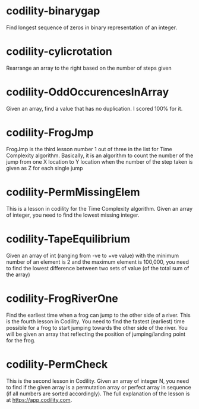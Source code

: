 # codility-binarygap
Find longest sequence of zeros in binary representation of an integer.

# codility-cylicrotation
Rearrange an array to the right based on the number of steps given

# codility-OddOccurencesInArray
Given an array, find a value that has no duplication. I scored 100% for it.

# codility-FrogJmp
FrogJmp is the third lesson number 1 out of three in the list for Time Complexity algorithm. Basically, it is an algorithm to count the number of the jump from one X location to Y location when the number of the step taken is given as Z for each single jump

# codility-PermMissingElem
This is a lesson in codility for the Time Complexity algorithm. Given an array of integer, you need to find the lowest missing integer.

# codility-TapeEquilibrium
Given an array of int (ranging from -ve to +ve value) with the minimum number of an element is 2 and the maximum element is 100,000, you need to find the lowest difference between two sets of value (of the total sum of the array)

# codility-FrogRiverOne
Find the earliest time when a frog can jump to the other side of a river. This is the fourth lesson in Codility. You need to find the fastest (earliest) time possible for a frog to start jumping towards the other side of the river. You will be given an array that reflecting the position of jumping/landing point for the frog.

# codility-PermCheck
This is the second lesson in Codility. Given an array of integer N, you need to find if the given array is a permutation array or perfect array in sequence (if all numbers are sorted accordingly). The full explanation of the lesson is at https://app.codility.com.

